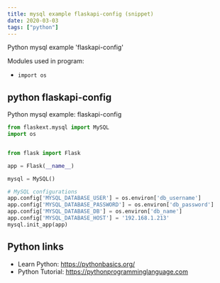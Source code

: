 ```yaml
---
title: mysql example flaskapi-config (snippet)
date: 2020-03-03
tags: ["python"]
---
```

Python mysql example 'flaskapi-config'


Modules used in program: 
* `import os`

## python flaskapi-config

Python mysql example: flaskapi-config

```python
from flaskext.mysql import MySQL
import os


from flask import Flask

app = Flask(__name__)

mysql = MySQL()

# MySQL configurations
app.config['MYSQL_DATABASE_USER'] = os.environ['db_username']
app.config['MYSQL_DATABASE_PASSWORD'] = os.environ['db_password']
app.config['MYSQL_DATABASE_DB'] = os.environ['db_name']
app.config['MYSQL_DATABASE_HOST'] = '192.168.1.213'
mysql.init_app(app)

```

## Python links

- Learn Python: https://pythonbasics.org/
- Python Tutorial: https://pythonprogramminglanguage.com
